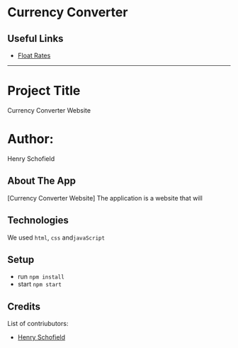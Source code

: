 # Currency Converter

## Useful Links

- [Float Rates](http://www.floatrates.com/json-feeds.html)

---

# Project Title

Currency Converter Website

# Author:

Henry Schofield

## About The App

[Currency Converter Website]
The application is a website that will

## Technologies

We used `html`, `css` and`javaScript`

## Setup

- run `npm install`
- start `npm start`

## Credits

List of contriubutors:

- [Henry Schofield](example.com)
